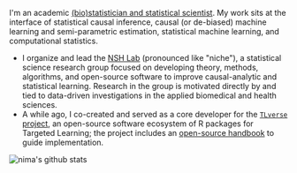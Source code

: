 I'm an academic [(bio)statistician and statistical
scientist](https://nimahejazi.org/about). My work sits at the interface of
statistical causal inference, causal (or de-biased) machine learning and
semi-parametric estimation, statistical machine learning, and computational
statistics.

- I organize and lead the [NSH Lab](https://github.com/nshlab) (pronounced like
  "niche"), a statistical science research group focused on developing theory,
  methods, algorithms, and open-source software to improve causal-analytic and
  statistical learning. Research in the group is motivated directly by and tied
  to data-driven investigations in the applied biomedical and health sciences.
- A while ago, I co-created and served as a core developer for the [`TLverse`
  project](https://github.com/tlverse), an open-source software ecosystem of
  R packages for Targeted Learning; the project includes an [open-source
  handbook](https://tlverse.org/tlverse-handbook) to guide implementation.
  <!--
  The TLverse project is a core component of [Project
  ICTML](https://www.ictml.org/), a scalable platform for machine learning and
  causal inference.
  -->

![nima's github stats](https://github-readme-stats.vercel.app/api?username=nhejazi&show_icons=true&count_private=true&theme=radical)
<!--
![](https://komarev.com/ghpvc/?username=nhejazi&color=blue)
-->
